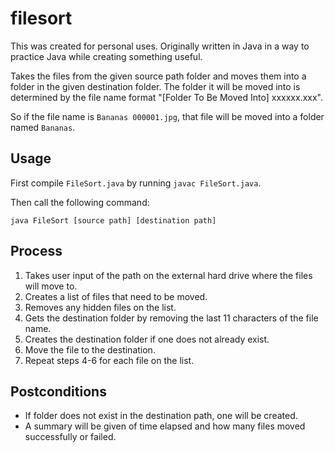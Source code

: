 filesort
========

This was created for personal uses. Originally written in Java in a way to practice Java while creating something useful.

Takes the files from the given source path folder and moves them into a folder in the given destination folder. The folder it will be moved into is determined by the file name format "[Folder To Be Moved Into] xxxxxx.xxx".

So if the file name is `Bananas 000001.jpg`, that file will be moved into a folder named `Bananas`.

## Usage
First compile `FileSort.java` by running `javac FileSort.java`.

Then call the following command:
```
java FileSort [source path] [destination path]
```

## Process
1. Takes user input of the path on the external hard drive where the files will move to.
2. Creates a list of files that need to be moved.
3. Removes any hidden files on the list.
4. Gets the destination folder by removing the last 11 characters of the file name.
5. Creates the destination folder if one does not already exist.
6. Move the file to the destination.
7. Repeat steps 4-6 for each file on the list.

## Postconditions
- If folder does not exist in the destination path, one will be created.
- A summary will be given of time elapsed and how many files moved successfully or failed.
